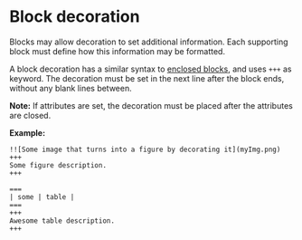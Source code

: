 # Block decoration

Blocks may allow decoration to set additional information.
Each supporting block must define how this information may be formatted.

A block decoration has a similar syntax to [enclosed blocks](/markup/blocks/enclosed/README),
and uses `+++` as keyword.
The decoration must be set in the next line after the block ends, without any blank lines between.

**Note:** If attributes are set, the decoration must be placed after the attributes are closed.

**Example:**

```
!![Some image that turns into a figure by decorating it](myImg.png)
+++
Some figure description.
+++

===
| some | table |
===
+++
Awesome table description.
+++
```
